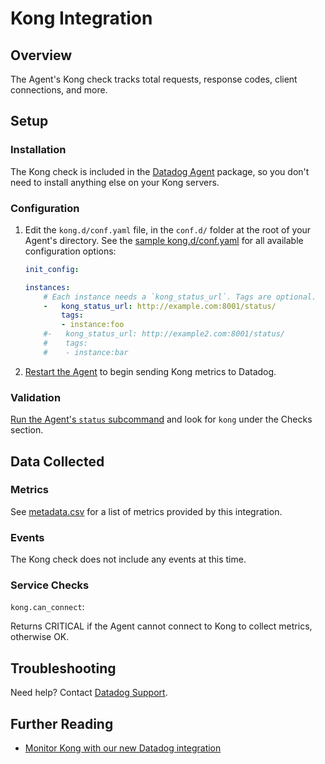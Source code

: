 # Kong Integration

## Overview

The Agent's Kong check tracks total requests, response codes, client connections, and more.

## Setup
### Installation

The Kong check is included in the [Datadog Agent][1] package, so you don't need to install anything else on your Kong servers.

### Configuration

1. Edit the `kong.d/conf.yaml` file, in the `conf.d/` folder at the root of your Agent's directory.
    See the [sample kong.d/conf.yaml][2] for all available configuration options:  
    ```yaml
    init_config:

    instances:
        # Each instance needs a `kong_status_url`. Tags are optional.
        -   kong_status_url: http://example.com:8001/status/
            tags:
            - instance:foo
        #-   kong_status_url: http://example2.com:8001/status/
        #    tags:
        #    - instance:bar
    ```

2. [Restart the Agent][3] to begin sending Kong metrics to Datadog.

### Validation

[Run the Agent's `status` subcommand][4] and look for `kong` under the Checks section.

## Data Collected
### Metrics

See [metadata.csv][5] for a list of metrics provided by this integration.

### Events
The Kong check does not include any events at this time.

### Service Checks

`kong.can_connect`:

Returns CRITICAL if the Agent cannot connect to Kong to collect metrics, otherwise OK.

## Troubleshooting
Need help? Contact [Datadog Support][6].

## Further Reading

* [Monitor Kong with our new Datadog integration][7]


[1]: https://app.datadoghq.com/account/settings#agent
[2]: https://github.com/DataDog/integrations-core/blob/master/kong/conf.yaml.example
[3]: https://docs.datadoghq.com/agent/faq/agent-commands/#start-stop-restart-the-agent
[4]: https://docs.datadoghq.com/agent/faq/agent-commands/#agent-status-and-information
[5]: https://github.com/DataDog/integrations-core/blob/master/kong/metadata.csv
[6]: http://docs.datadoghq.com/help/
[7]: https://www.datadoghq.com/blog/monitor-kong-datadog/
